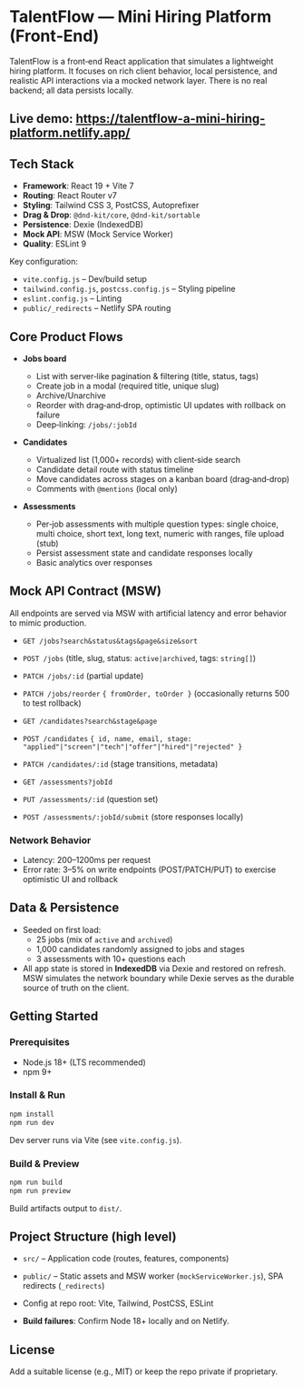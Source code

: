 # TalentFlow — Mini Hiring Platform (Front‑End)

TalentFlow is a front‑end React application that simulates a lightweight hiring platform. It focuses on rich client behavior, local persistence, and realistic API interactions via a mocked network layer. There is no real backend; all data persists locally.

## Live demo: https://talentflow-a-mini-hiring-platform.netlify.app/

## Tech Stack

- **Framework**: React 19 + Vite 7
- **Routing**: React Router v7
- **Styling**: Tailwind CSS 3, PostCSS, Autoprefixer
- **Drag & Drop**: `@dnd-kit/core`, `@dnd-kit/sortable`
- **Persistence**: Dexie (IndexedDB)
- **Mock API**: MSW (Mock Service Worker)
- **Quality**: ESLint 9

Key configuration:
- `vite.config.js` – Dev/build setup
- `tailwind.config.js`, `postcss.config.js` – Styling pipeline
- `eslint.config.js` – Linting
- `public/_redirects` – Netlify SPA routing

## Core Product Flows

- **Jobs board**
  - List with server‑like pagination & filtering (title, status, tags)
  - Create job in a modal (required title, unique slug)
  - Archive/Unarchive
  - Reorder with drag‑and‑drop, optimistic UI updates with rollback on failure
  - Deep‑linking: `/jobs/:jobId`

- **Candidates**
  - Virtualized list (1,000+ records) with client‑side search
  - Candidate detail route with status timeline
  - Move candidates across stages on a kanban board (drag‑and‑drop)
  - Comments with `@mentions` (local only)

- **Assessments**
  - Per‑job assessments with multiple question types: single choice, multi choice, short text, long text, numeric with ranges, file upload (stub)
  - Persist assessment state and candidate responses locally
  - Basic analytics over responses

## Mock API Contract (MSW)

All endpoints are served via MSW with artificial latency and error behavior to mimic production.

- `GET /jobs?search&status&tags&page&size&sort`
- `POST /jobs` (title, slug, status: `active|archived`, tags: `string[]`)
- `PATCH /jobs/:id` (partial update)
- `PATCH /jobs/reorder` `{ fromOrder, toOrder }` (occasionally returns 500 to test rollback)

- `GET /candidates?search&stage&page`
- `POST /candidates` `{ id, name, email, stage: "applied"|"screen"|"tech"|"offer"|"hired"|"rejected" }`
- `PATCH /candidates/:id` (stage transitions, metadata)

- `GET /assessments?jobId`
- `PUT /assessments/:id` (question set)
- `POST /assessments/:jobId/submit` (store responses locally)

### Network Behavior
- Latency: 200–1200ms per request
- Error rate: 3–5% on write endpoints (POST/PATCH/PUT) to exercise optimistic UI and rollback

## Data & Persistence

- Seeded on first load:
  - 25 jobs (mix of `active` and `archived`)
  - 1,000 candidates randomly assigned to jobs and stages
  - 3 assessments with 10+ questions each
- All app state is stored in **IndexedDB** via Dexie and restored on refresh. MSW simulates the network boundary while Dexie serves as the durable source of truth on the client.

## Getting Started

### Prerequisites
- Node.js 18+ (LTS recommended)
- npm 9+

### Install & Run
```bash
npm install
npm run dev
```
Dev server runs via Vite (see `vite.config.js`).

### Build & Preview
```bash
npm run build
npm run preview
```
Build artifacts output to `dist/`.


## Project Structure (high level)

- `src/` – Application code (routes, features, components)
- `public/` – Static assets and MSW worker (`mockServiceWorker.js`), SPA redirects (`_redirects`)
- Config at repo root: Vite, Tailwind, PostCSS, ESLint


- **Build failures**: Confirm Node 18+ locally and on Netlify.

## License

Add a suitable license (e.g., MIT) or keep the repo private if proprietary.
